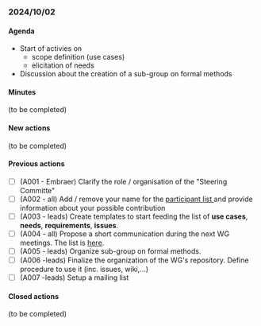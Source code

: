 ### 2024/10/02
#### Agenda
- Start of activies on
    - scope definition (use cases)
    - elicitation of needs
- Discussion about the creation of a sub-group on formal methods

#### Minutes
(to be completed)

#### New actions
(to be completed)

#### Previous actions
- [ ] (A001 - Embraer) Clarify the role / organisation of the "Steering Committe"
- [ ] (A002 - all) Add / remove your name for the [participant list ](https://github.com/ericjenn/working-groups/blob/da1fb275bcbfb32af95fd8ef54589cde0e14f927/safety-related-profile/meetings/team.md) and provide information about your possible contribution
- [ ] (A003 - leads) Create templates to start feeding the list of **use cases**, **needs**, **requirements**, **issues**.
- [ ] (A004 - all) Propose a short communication during the next WG meetings. The list is [here](https://github.com/ericjenn/working-groups/blob/da1fb275bcbfb32af95fd8ef54589cde0e14f927/safety-related-profile/meetings/presentation_proposals.md).
- [ ] (A005 - leads) Organize sub-group on formal methods.
- [ ] (A006 -leads) Finalize the organization of the WG's repository. Define procedure to use it (inc. issues, wiki,...)
- [ ] (A007 -leads) Setup a mailing list

#### Closed actions
(to be completed)
